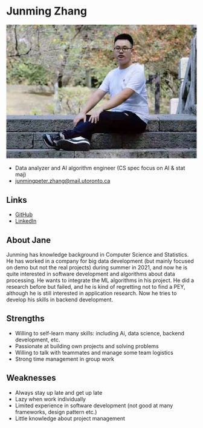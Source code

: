 # Junming Zhang

![Junming Zhang Profile](./Junming_Zhang.jpeg)

- Data analyzer and AI algorithm engineer (CS spec focus on AI & stat maj)
- junmingpeter.zhang@mail.utoronto.ca

## Links

- [GitHub](https://github.com/JunmingZhang)
- [LinkedIn](https://www.linkedin.com/in/junming-zhang-41ab6715b/)

## About Jane

Junming has knowledge background in Computer Science and Statistics. He has worked in a company for big data development (but mainly focused on demo but not the real projects) during summer in 2021, and now he is quite interested in software development and algorithms about data processing. He wants to integrate the ML algorithms in his project. He did a research before but failed, and he is kind of regretting not to find a PEY, although he is still interested in application research. Now he tries to develop his skills in backend development.

## Strengths

- Willing to self-learn many skills: including Ai, data science, backend development, etc.
- Passionate at building own projects and solving problems
- Willing to talk with teammates and manage some team logistics
- Strong time management in group work

## Weaknesses

- Always stay up late and get up late
- Lazy when work individually
- Limited experience in software development (not good at many frameworks, design pattern etc.)
- Little knowledge about project management
